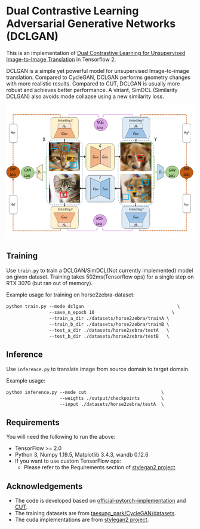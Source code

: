 # Dual Contrastive Learning Adversarial Generative Networks (DCLGAN)
This is an implementation of [Dual Contrastive Learning for Unsupervised Image-to-Image Translation](https://arxiv.org/abs/2104.07689) in Tensorflow 2.

DCLGAN is a simple yet powerful model for unsupervised Image-to-image translation. Compared to CycleGAN, DCLGAN performs geometry changes with more realistic results. Compared to CUT, DCLGAN is usually more robust and achieves better performance. A viriant, SimDCL (Similarity DCLGAN) also avoids mode collapse using a new similarity loss.

<div align = 'center'>
  <img src = 'images/dclgan.png' height = '360px'>
</div>

## Training
Use `train.py` to train a DCLGAN/SimDCL(Not currently implemented) model on given dataset.
Training takes 502ms(Tensorflow ops) for a single step on RTX 3070 (but ran out of memory).

Example usage for training on horse2zebra-dataset:
```
python train.py --mode dclgan                                   \
                --save_n_epoch 10                             \
                --train_a_dir ./datasets/horse2zebra/trainA \
                --train_b_dir ./datasets/horse2zebra/trainB \
                --test_a_dir ./datasets/horse2zebra/testA   \
                --test_b_dir ./datasets/horse2zebra/testB   \
```


## Inference
Use `inference.py` to translate image from source domain to target domain.

Example usage:
```
python inference.py --mode cut                            \
                    --weights ./output/checkpoints        \
                    --input ./datasets/horse2zebra/testA  \
```


## Requirements
You will need the following to run the above:
- TensorFlow >= 2.0
- Python 3, Numpy 1.19.5, Matplotlib 3.4.3, wandb 0.12.6
- If you want to use custom TensorFlow ops:
  - Please refer to the Requirements section of [stylegan2 project](https://github.com/NVlabs/stylegan2).

## Acknowledgements
- The code is developed based on [official-pytorch-implementation](https://github.com/JunlinHan/DCLGAN) and [CUT](https://github.com/cryu854/CUT).
- The training datasets are from [taesung_park/CycleGAN/datasets](https://people.eecs.berkeley.edu/~taesung_park/CycleGAN/datasets/).
- The cuda implementations are from [stylegan2 project](https://github.com/NVlabs/stylegan2).
